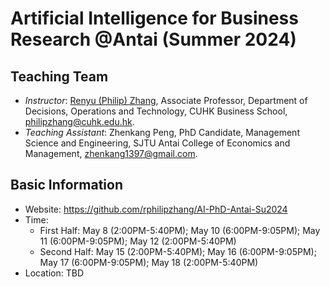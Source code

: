 # Artificial Intelligence for Business Research @Antai (Summer 2024)

## Teaching Team

* *Instructor*: <a href="https://rphilipzhang.github.io/rphilipzhang/index.html" target="_blank">Renyu (Philip) Zhang</a>, Associate Professor, Department of Decisions, Operations and Technology, CUHK Business School, philipzhang@cuhk.edu.hk.
* *Teaching Assistant*: Zhenkang Peng, PhD Candidate, Management Science and Engineering, SJTU Antai College of Economics and Management, zhenkang1397@gmail.com.

## Basic Information

- Website: https://github.com/rphilipzhang/AI-PhD-Antai-Su2024
- Time: 
   - First Half: May 8 (2:00PM-5:40PM); May 10 (6:00PM-9:05PM); May 11 (6:00PM-9:05PM); May 12 (2:00PM-5:40PM)
   - Second Half: May 15 (2:00PM-5:40PM); May 16 (6:00PM-9:05PM); May 17 (6:00PM-9:05PM); May 18 (2:00PM-5:40PM)
- Location: TBD
